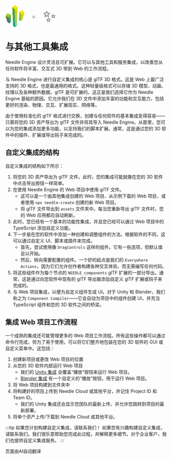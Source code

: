 <br/>
<div class="centered" style="display: flex;
    align-items: center;
    gap: 20px;
    font-size: 2em;
    font-weight: 100;">
    <img src="/logo.png" style="max-height:70px;" title="Needle Logo" alt="Needle Logo"/> +
    <span style="font-size: 50px;">✨</span>
</div>

# 与其他工具集成

Needle Engine 设计灵活且可扩展。它可以与其他工具和服务集成，以改善您从任何软件将丰富、交互式 3D 带到 Web 的工作流程。

与 Needle Engine 进行自定义集成的核心是 glTF 3D 格式。这是 Web 上最广泛支持的 3D 格式，也是最通用的格式。这种轻量级格式可以存储 3D 模型、动画、纹理以及各种额外数据。glTF 是可扩展的，这正是我们选择它作为 Needle Engine 基础的原因。它允许我们在 3D 文件中添加丰富的功能和交互能力，包括更好的渲染、物理、交互、扩展现实、网络等。

由于使用标准化的 glTF 格式进行交换，创建与任何软件的基本集成变得容易——只需将您的 3D 资产导出为 glTF 文件并将其导入 Needle Engine。从那里，您可以为您的集成添加更多功能，以支持我们的脚本扩展。通常，这是通过您的 3D 软件中的插件、扩展或导出钩子来完成的。

## 自定义集成的结构
自定义集成的结构如下所示：

1. 将您的 3D 资产导出为 glTF 文件。此时，您的集成可能就像在您的 3D 软件中点击导出按钮一样简单。
2. 在使用 Needle Engine 的 Web 项目中使用 glTF 文件。
   - 这可以是一个由其他集成创建的 Web 项目、从示例下载的 Web 项目，或者使用 `npx needle-create` 创建的新 Web 项目。
   - 将 glTF 文件导出到 `assets` 文件夹中。每当您重新导出 glTF 文件时，您的 Web 应用都应自动刷新。
3. 此时，您已经有一个基本的功能性集成，并且您已经可以通过 Web 项目中的 TypeScript 添加自定义功能。
4. 下一步是在您的软件中添加一种创建和调整组件的方法。根据软件的不同，这可以通过自定义 UI、脚本或插件来完成。
   - 首先，尝试使用像 `DragControls` 这样的组件。它有一些选项，但默认值足以开始。
   - 然后，转向需要配置的组件。一个好的起点是我们的 `Everywhere Actions`，因为它们允许创作者构建各种交互体验，而无需编写任何代码。
5. 将这些组件作为每个节点的 `NEEDLE_components` glTF 扩展的一部分导出。通常，这是通过向您软件中现有的 glTF 导出器添加自定义 glTF 扩展或钩子来完成的。
6. 与 Web 项目集成，以便为自定义组件生成 UI。对于 Unity 和 Blender，我们称之为 `Component Compiler`——它会自动为项目中的组件创建 UI，并充当 TypeScript 组件和您的 3D 软件之间的桥梁。

## 集成 Web 项目工作流程

一个成熟的集成还可能管理更多的 Web 项目工作流程。所有这些操作都可以通过命令行完成，但为了易于使用，可以将它们整齐地包装在您的 3D 软件的 GUI 或自定义菜单中。这包括：

1. 创建新项目或更改 Web 项目的位置
2. 从您的 3D 软件内部运行 Web 项目
   - 我们的 [Unity 集成](./../unity/) 会覆盖“播放”按钮来运行 Web 项目。
   - [Blender 集成](./../blender/) 有一个自定义的“播放”按钮，用于运行 Web 项目。
3. 将 Web 项目构建到文件夹中
4. 将构建好的项目上传到 Needle Cloud 或其他平台，并记住 Project ID 和 Team ID。
   - 我们的 Unity 集成还会显示您团队的最新上传，并允许您跳转到项目的最新部署。
5. 将单个资产上传/下载到 Needle Cloud 或其他平台。

:::tip 如果您计划构建自定义集成，请联系我们！
如果您有兴趣构建自定义集成，请联系我们。我们很乐意帮助您完成此过程，并解释更多细节。对于企业客户，我们也提供自定义集成服务。
:::

页面由AI自动翻译